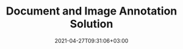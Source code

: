 ---
############################# Static ############################
layout: "product"
date: 2021-04-27T09:31:06+03:00
draft: false

############################# Head ############################
head_title: "Cloud, On-Premise Document Annotation Solution & Apps"
head_description: "Create annotator application. Add and manage popular annotations in most widely used document & image formats with .NET, Java and Cloud APIs."

############################# Header ############################
title: "Document and Image Annotation Solution"
description: "Annotate documents with our online apps or build your own custom annotation applications across popular platforms using On-Premise or Cloud APIs.‎"

############################# APIs ###############################
apis:
  enable: true

  api:
    # api loop
    - title: "GroupDocs.Annotation Cloud APIs Include"
      link: "/annotation/family/"
      label: "View All Cloud APIs"
      api_product:
        # api_product loop
        - link: "/annotation/curl/"
          img_alt: "GroupDocs.Annotation Cloud for cURL"
          image: "/sdk/272x272/groupdocs_annotation-for-curl.webp"
          product: "GroupDocs.Annotation"
          platform: "cURL"
          content: "Work with cURL RESTful document annotation API to quickly annotate PDF, Word, Excel, PowerPoint, Visio, images and many other formats in your applications."

        # api_product loop
        - link: "/annotation/net/"
          img_alt: "GroupDocs.Annotation Cloud SDK for .NET"
          image: "/sdk/272x272/groupdocs_annotation-for-net.webp"
          product: "GroupDocs.Annotation"
          platform: "Cloud SDK for .NET"
          content: "Use annotation RESTful API easily with .NET SDK to add text, watermark, area, point and various other annotation types to 40+ popular file formats."

        # api_product loop
        - link: "/annotation/java/"
          img_alt: "GroupDocs.Annotation Cloud SDK for Java"
          image: "/sdk/272x272/groupdocs_annotation-for-java.webp"
          product: "GroupDocs.Annotation"
          platform: "Cloud SDK for Java"
          content: "Add high quality document annotation features to document and image formats with specially designed document annotation SDK for Java."

    # api loop
    - title: "GroupDocs.Annotation On Premise APIs Include"
      link: "https://products.groupdocs.com/annotation/"
      label: "View All On Premise APIs"
      api_product:
        # api_product loop
        - link: "https://products.groupdocs.com/annotation/net/"
          img_alt: "GroupDocs.Annotation for .NET"
          image: "/logo/net/groupdocs-annotation.png"
          product: "GroupDocs.Annotation"
          platform: ".NET"
          content: "Native .NET API to efficiently add, edit or delete annotations from documents and images. Supports working with all popular annotation types."

        # api_product loop
        - link: "https://products.groupdocs.com/annotation/java/"
          img_alt: "GroupDocs.Annotation for Java"
          image: "/logo/java/groupdocs-annotation.png"
          product: "GroupDocs.Annotation"
          platform: "Java"
          content: "Java file annotation API to comprehensively annotate most common document and image file formats on any operating system with JDK installed."

     # api loop
    - title: "GroupDocs.Annotation Cross Platform Apps Include"
      link: "https://products.groupdocs.app/annotation/family"
      label: "View All Cross Platform Apps"
      api_product:
        # api_product loop
        - link: "https://products.groupdocs.app/annotation/total"
          img_alt: "GroupDocs.Annotation Total"
          image: "/logo/app/groupdocs_annotation-app.png"
          product: "GroupDocs.Annotation"
          platform: "Total"
          content: "Annotate more than 30 document formats online from any browser."

        # api_product loop
        - link: "https://products.groupdocs.app/annotation/docx"
          img_alt: "GroupDocs.Annotation DOCX"
          image: "/logo/app/groupdocs_words-app.png"
          product: "GroupDocs.Annotation"
          platform: "DOCX"
          content: "Add annotations in Microsoft Word documents online without any subscription."

        # api_product loop
        - link: "https://products.groupdocs.app/annotation/pdf"
          img_alt: "GroupDocs.Annotation PDF"
          image: "/logo/app/groupdocs_pdf-app.png"
          product: "GroupDocs.Annotation"
          platform: "PDF"
          content: "Annotate PDF documents online for free, from your web browser."   

############################# Back to top ###############################
back_to_top:
  enable: true
---
